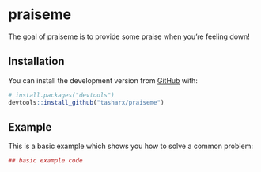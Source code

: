 
<!-- README.md is generated from README.Rmd. Please edit that file -->

# praiseme

<!-- badges: start -->
<!-- badges: end -->

The goal of praiseme is to provide some praise when you’re feeling down!

## Installation

You can install the development version from
[GitHub](https://github.com/) with:

``` r
# install.packages("devtools")
devtools::install_github("tasharx/praiseme")
```

## Example

This is a basic example which shows you how to solve a common problem:

``` r
## basic example code
```
